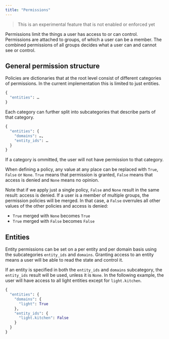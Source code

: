 ```yaml
---
title: "Permissions"
---
```


> This is an experimental feature that is not enabled or enforced yet

Permissions limit the things a user has access to or can control. Permissions are attached to groups, of which a user can be a member. The combined permissions of all groups decides what a user can and cannot see or control.

## General permission structure

Policies are dictionaries that at the root level consist of different categories of permissions. In the current implementation this is limited to just entities.

```python
{
  "entities": …
}
```

Each category can further split into subcategories that describe parts of that category.

```python
{
  "entities": {
    "domains": …,
    "entity_ids": …
  }
}
```


If a category is ommitted, the user will not have permission to that category.

When defining a policy, any value at any place can be replaced with `True`, `False` or `None`. `True` means that permission is granted, `False` means that access is denied and `None` means no opinion.

Note that if we apply just a single policy, `False` and `None` result in the same result: access is denied. If a user is a member of multiple groups, the permission policies will be merged. In that case, a `False` overrules all other values of the other policies and access is denied:

 - `True` merged with `None` becomes `True`
 - `True` merged with `False` becomes `False`

## Entities

Entity permissions can be set on a per entity and per domain basis using the subcategories `entity_ids` and `domains`. Granting access to an entity means a user will be able to read the state and control it.

If an entity is specified in both the `entity_ids` and `domains` subcategory, the `entity_ids` result will be used, unless it is `None`. In the following example, the user will have access to all light entities except for `light.kitchen`.

```python
{
  "entities": {
    "domains": {
      "light": True
    },
    "entity_ids": {
      "light.kitchen": False
    }
  }
}
```
